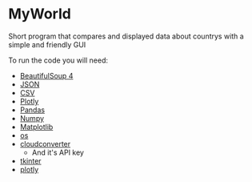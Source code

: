 # MyWorld

Short program that compares and displayed data about countrys with a simple and friendly GUI

To run the code you will need:

* [BeautifulSoup 4](https://pypi.org/project/bs4/)
* [JSON](https://pypi.org/project/jsonlib/)
* [CSV](https://pypi.org/project/python-csv/)
* [Plotly](https://pypi.org/project/plotly/)
* [Pandas](https://pypi.org/project/pandas2/)
* [Numpy](https://pypi.org/project/numpy/)
* [Matplotlib](https://pypi.org/project/matplotlib/)
* [os](https://pypi.org/project/os-win/)
* [cloudconverter](https://pypi.org/project/cloudconvert/) 
  * And it's API key
* [tkinter](https://pypi.org/project/tkinter-math/) 
* [plotly](https://pypi.org/project/plotly/)
